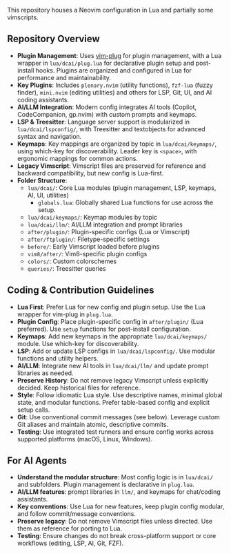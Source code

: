 This repository houses a Neovim configuration in Lua and partially some vimscripts.

## Repository Overview

- **Plugin Management**: Uses [vim-plug](https://github.com/junegunn/vim-plug) for plugin management, with a Lua wrapper in `lua/dcai/plug.lua` for declarative plugin setup and post-install hooks. Plugins are organized and configured in Lua for performance and maintainability.
- **Key Plugins**: Includes `plenary.nvim` (utility functions), `fzf-lua` (fuzzy finder), `mini.nvim` (editing utilities) and others for LSP, Git, UI, and AI coding assistants.
- **AI/LLM Integration**: Modern config integrates AI tools (Copilot, CodeCompanion, gp.nvim) with custom prompts and keymaps.
- **LSP & Treesitter**: Language server support is modularized in `lua/dcai/lspconfig/`, with Treesitter and textobjects for advanced syntax and navigation.
- **Keymaps**: Key mappings are organized by topic in `lua/dcai/keymaps/`, using which-key for discoverability. Leader key is `<space>`, with ergonomic mappings for common actions.
- **Legacy Vimscript**: Vimscript files are preserved for reference and backward compatibility, but new config is Lua-first.
- **Folder Structure**:
  - `lua/dcai/`: Core Lua modules (plugin management, LSP, keymaps, AI, UI, utilities)
    - `globals.lua`: Globally shared Lua functions for use across the setup.
  - `lua/dcai/keymaps/`: Keymap modules by topic
  - `lua/dcai/llm/`: AI/LLM integration and prompt libraries
  - `after/plugin/`: Plugin-specific configs (Lua or Vimscript)
  - `after/ftplugin/`: Filetype-specific settings
  - `before/`: Early Vimscript loaded before plugins
  - `vim8/after/`: Vim8-specific plugin configs
  - `colors/`: Custom colorschemes
  - `queries/`: Treesitter queries

## Coding & Contribution Guidelines

- **Lua First**: Prefer Lua for new config and plugin setup. Use the Lua wrapper for vim-plug in `plug.lua`.
- **Plugin Config**: Place plugin-specific config in `after/plugin/` (Lua preferred). Use `setup` functions for post-install configuration.
- **Keymaps**: Add new keymaps in the appropriate `lua/dcai/keymaps/` module. Use which-key for discoverability.
- **LSP**: Add or update LSP configs in `lua/dcai/lspconfig/`. Use modular functions and utility helpers.
- **AI/LLM**: Integrate new AI tools in `lua/dcai/llm/` and update prompt libraries as needed.
- **Preserve History**: Do not remove legacy Vimscript unless explicitly decided. Keep historical files for reference.
- **Style**: Follow idiomatic Lua style. Use descriptive names, minimal global state, and modular functions. Prefer table-based config and explicit setup calls.
- **Git**: Use conventional commit messages (see below). Leverage custom Git aliases and maintain atomic, descriptive commits.
- **Testing**: Use integrated test runners and ensure config works across supported platforms (macOS, Linux, Windows).

## For AI Agents

- **Understand the modular structure**: Most config logic is in `lua/dcai/` and subfolders. Plugin management is declarative in `plug.lua`.
- **AI/LLM features**: prompt libraries in `llm/`, and keymaps for chat/coding assistants.
- **Key conventions**: Use Lua for new features, keep plugin config modular, and follow commit/message conventions.
- **Preserve legacy**: Do not remove Vimscript files unless directed. Use them as reference for porting to Lua.
- **Testing**: Ensure changes do not break cross-platform support or core workflows (editing, LSP, AI, Git, FZF).
